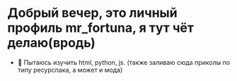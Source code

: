 
# Добрый вечер, это личный профиль mr_fortuna, я тут чёт делаю(вродь)

- 👀 Пытаюсь изучить html, python, js.
(также заливаю сюда приколы по типу ресурспака, а может и мода)
